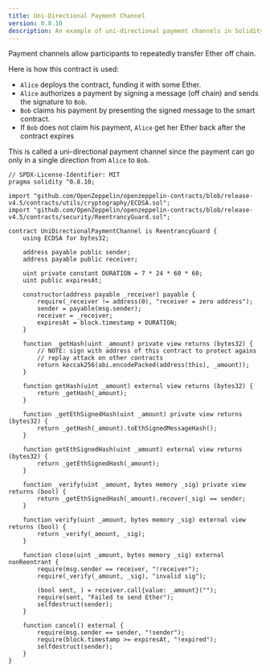 ```yaml
---
title: Uni-Directional Payment Channel
version: 0.8.10
description: An example of uni-directional payment channels in Solidity
---
```


Payment channels allow participants to repeatedly transfer Ether off chain.

Here is how this contract is used:

- `Alice` deploys the contract, funding it with some Ether.
- `Alice` authorizes a payment by signing a message (off chain) and sends the signature to `Bob`.
- `Bob` claims his payment by presenting the signed message to the smart contract.
- If `Bob` does not claim his payment, `Alice` get her Ether back after the contract expires

This is called a uni-directional payment channel since the payment can go only in a single direction from `Alice` to `Bob`.

```solidity
// SPDX-License-Identifier: MIT
pragma solidity ^0.8.10;

import "github.com/OpenZeppelin/openzeppelin-contracts/blob/release-v4.5/contracts/utils/cryptography/ECDSA.sol";
import "github.com/OpenZeppelin/openzeppelin-contracts/blob/release-v4.5/contracts/security/ReentrancyGuard.sol";

contract UniDirectionalPaymentChannel is ReentrancyGuard {
    using ECDSA for bytes32;

    address payable public sender;
    address payable public receiver;

    uint private constant DURATION = 7 * 24 * 60 * 60;
    uint public expiresAt;

    constructor(address payable _receiver) payable {
        require(_receiver != address(0), "receiver = zero address");
        sender = payable(msg.sender);
        receiver = _receiver;
        expiresAt = block.timestamp + DURATION;
    }

    function _getHash(uint _amount) private view returns (bytes32) {
        // NOTE: sign with address of this contract to protect agains
        // replay attack on other contracts
        return keccak256(abi.encodePacked(address(this), _amount));
    }

    function getHash(uint _amount) external view returns (bytes32) {
        return _getHash(_amount);
    }

    function _getEthSignedHash(uint _amount) private view returns (bytes32) {
        return _getHash(_amount).toEthSignedMessageHash();
    }

    function getEthSignedHash(uint _amount) external view returns (bytes32) {
        return _getEthSignedHash(_amount);
    }

    function _verify(uint _amount, bytes memory _sig) private view returns (bool) {
        return _getEthSignedHash(_amount).recover(_sig) == sender;
    }

    function verify(uint _amount, bytes memory _sig) external view returns (bool) {
        return _verify(_amount, _sig);
    }

    function close(uint _amount, bytes memory _sig) external nonReentrant {
        require(msg.sender == receiver, "!receiver");
        require(_verify(_amount, _sig), "invalid sig");

        (bool sent, ) = receiver.call{value: _amount}("");
        require(sent, "Failed to send Ether");
        selfdestruct(sender);
    }

    function cancel() external {
        require(msg.sender == sender, "!sender");
        require(block.timestamp >= expiresAt, "!expired");
        selfdestruct(sender);
    }
}

```
